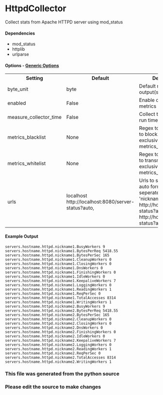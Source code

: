 HttpdCollector
=====

Collect stats from Apache HTTPD server using mod_status

#### Dependencies

 * mod_status
 * httplib
 * urlparse


#### Options - [Generic Options](Configuration)

<table><tr><th>Setting</th><th>Default</th><th>Description</th><th>Type</th></tr>
<tr><td>byte_unit</td><td>byte</td><td>Default numeric output(s)</td><td>str</td></tr>
<tr><td>enabled</td><td>False</td><td>Enable collecting these metrics</td><td>bool</td></tr>
<tr><td>measure_collector_time</td><td>False</td><td>Collect the collector run time in ms</td><td>bool</td></tr>
<tr><td>metrics_blacklist</td><td>None</td><td>Regex to match metrics to block. Mutually exclusive with metrics_whitelist</td><td>NoneType</td></tr>
<tr><td>metrics_whitelist</td><td>None</td><td>Regex to match metrics to transmit. Mutually exclusive with metrics_blacklist</td><td>NoneType</td></tr>
<tr><td>urls</td><td>localhost http://localhost:8080/server-status?auto,</td><td>Urls to server-status in auto format, comma seperated, Format 'nickname http://host:port/server-status?auto, , nickname http://host:port/server-status?auto, etc'</td><td>list</td></tr>
</table>

#### Example Output

```
servers.hostname.httpd.nickname1.BusyWorkers 9
servers.hostname.httpd.nickname1.BytesPerReq 5418.55
servers.hostname.httpd.nickname1.BytesPerSec 165
servers.hostname.httpd.nickname1.CleanupWorkers 0
servers.hostname.httpd.nickname1.ClosingWorkers 0
servers.hostname.httpd.nickname1.DnsWorkers 0
servers.hostname.httpd.nickname1.FinishingWorkers 0
servers.hostname.httpd.nickname1.IdleWorkers 0
servers.hostname.httpd.nickname1.KeepaliveWorkers 7
servers.hostname.httpd.nickname1.LoggingWorkers 0
servers.hostname.httpd.nickname1.ReadingWorkers 1
servers.hostname.httpd.nickname1.ReqPerSec 0
servers.hostname.httpd.nickname1.TotalAccesses 8314
servers.hostname.httpd.nickname1.WritingWorkers 1
servers.hostname.httpd.nickname2.BusyWorkers 9
servers.hostname.httpd.nickname2.BytesPerReq 5418.55
servers.hostname.httpd.nickname2.BytesPerSec 165
servers.hostname.httpd.nickname2.CleanupWorkers 0
servers.hostname.httpd.nickname2.ClosingWorkers 0
servers.hostname.httpd.nickname2.DnsWorkers 0
servers.hostname.httpd.nickname2.FinishingWorkers 0
servers.hostname.httpd.nickname2.IdleWorkers 0
servers.hostname.httpd.nickname2.KeepaliveWorkers 7
servers.hostname.httpd.nickname2.LoggingWorkers 0
servers.hostname.httpd.nickname2.ReadingWorkers 1
servers.hostname.httpd.nickname2.ReqPerSec 0
servers.hostname.httpd.nickname2.TotalAccesses 8314
servers.hostname.httpd.nickname2.WritingWorkers 1
```

### This file was generated from the python source
### Please edit the source to make changes

